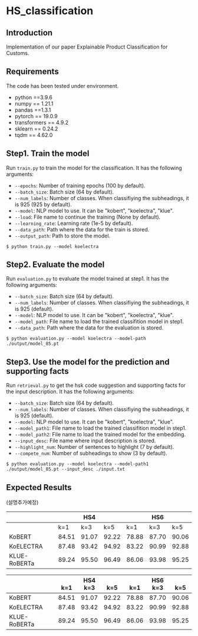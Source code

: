 # HS_classification

## Introduction
Implementation of our paper Explainable Product Classification for Customs.

## Requirements
The code has been tested under environment.

* python ==3.9.6
* numpy == 1.21.1
* pandas ==1.3.1
* pytorch == 19.0.9
* transformers == 4.9.2
* sklearn == 0.24.2
* tqdm == 4.62.0

## Step1. Train the model
Run `train.py` to train the model for the classification. It has the following arguments:

* `--epochs`: Number of training epochs (100 by default).
* `--batch_size`: Batch size (64 by default).
* `--num_labels`: Number of classes. When classifiying the subheadings, it is 925 (925 by default).
* `--model`: NLP model to use. It can be "kobert", "koelectra", "klue".
* `--load`: File name to continue the training (None by default).
* `--learning_rate`: Learning rate (1e-5 by default).
* `--data_path`: Path where the data for the train is stored.
* `--output_path`: Path to store the model.
```
$ python train.py --model koelectra
```
## Step2. Evaluate the model
Run `evaluation.py` to evaluate the model trained at step1. It has the following arguments:

* `--batch_size`: Batch size (64 by default).
* `--num_labels`: Number of classes. When classifiying the subheadings, it is 925 (default).
* `--model`: NLP model to use. It can be "kobert", "koelectra", "klue".
* `--model_path`: File name to load the trained classifition model in step1.
* `--data_path`: Path where the data for the evaluation is stored.
```
$ python evaluation.py --model koelectra --model-path ./output/model_85.pt
```
## Step3. Use the model for the prediction and supporting facts
Run `retrieval.py` to get the hsk code suggestion and supporting facts for the input description. It has the following arguments:

* `--batch_size`: Batch size (64 by default).
* `--num_labels`: Number of classes. When classifiying the subheadings, it is 925 (default).
* `--model`: NLP model to use. It can be "kobert", "koelectra", "klue".
* `--model_path1`: File name to load the trained classifition model in step1.
* `--model_path2`: File name to load the trained model for the embedding. 
* `--input_desc`: File name where input description is stored.
* `--highlight_num`: Number of sentences to highlight (7 by default).
* `--compete_num`: Number of subheadings to show (3 by default).
```
$ python evaluation.py --model koelectra --model-path1 ./output/model_85.pt --input_desc ./input.txt
```
## Expected Results
(설명추가예정)

|  || HS4 ||| HS6 || 
| --- | --- | --- | --- | ---  | ---  | --- | 
|  | k=1 | k=3 | k=5 | k=1  | k=3 | k=5 | 
| KoBERT | 84.51 | 91.07 | 92.22 | 78.88 | 87.70 | 90.06 | 
| KoELECTRA | 87.48 | 93.42 | 94.92 | 83.22 | 90.99 | 92.88 | 
| KLUE-RoBERTa | 89.24 | 95.50 | 96.49 | 86.06 | 93.98 | 95.25 | 

|  | </br>k=1 | HS4</br>k=3 | </br>k=5 | </br>k=1  | HS6<br>k=3 | <br>k=5 | 
| --- | --- | --- | --- | ---  | ---  | --- | 
| KoBERT | 84.51 | 91.07 | 92.22 | 78.88 | 87.70 | 90.06 | 
| KoELECTRA | 87.48 | 93.42 | 94.92 | 83.22 | 90.99 | 92.88 | 
| KLUE-RoBERTa | 89.24 | 95.50 | 96.49 | 86.06 | 93.98 | 95.25 | 
